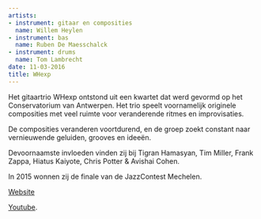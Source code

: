 ```yaml
---
artists:
- instrument: gitaar en composities
  name: Willem Heylen
- instrument: bas
  name: Ruben De Maesschalck
- instrument: drums
  name: Tom Lambrecht
date: 11-03-2016
title: WHexp
---
```

Het gitaartrio WHexp ontstond uit een kwartet dat werd gevormd op het Conservatorium van Antwerpen. Het trio 
speelt voornamelijk originele composities met veel ruimte voor veranderende ritmes en improvisaties. 

De composities veranderen voortdurend, en de groep zoekt constant naar vernieuwende geluiden, grooves en ideeën. 

Devoornaamste invloeden vinden zij bij Tigran Hamasyan, Tim Miller, Frank Zappa, Hiatus Kaiyote, Chris Potter & Avishai Cohen.

In 2015 wonnen zij de finale van de JazzContest Mechelen.

[Website](http://www.whexp.tk/) 

[Youtube](https://www.youtube.com/watch?list=PL7JaiZvFktbhM-FU32wxa5GdsfYkLYySp&v=vPWMmb2DxyY).